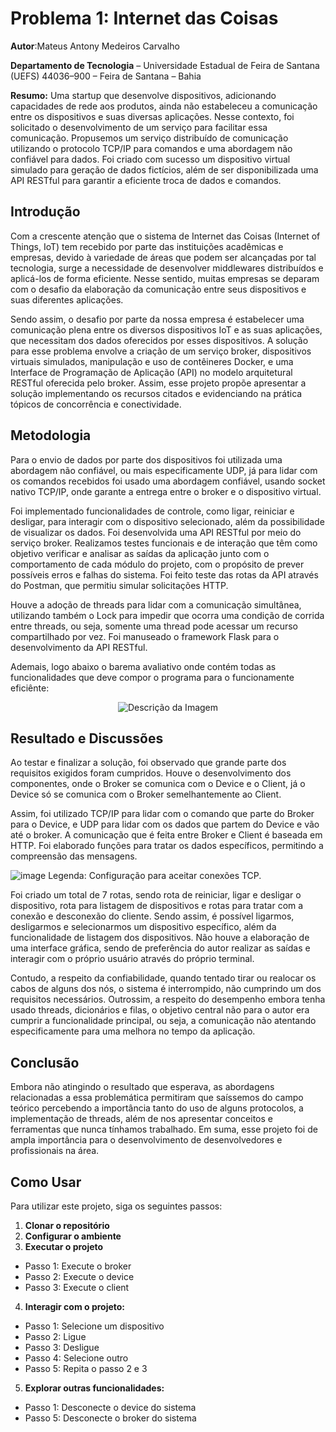 # Problema 1: Internet das Coisas
**Autor**:Mateus Antony Medeiros Carvalho

**Departamento de Tecnologia** – Universidade Estadual de Feira de Santana (UEFS) 44036–900 – Feira de Santana – Bahia

**Resumo:** Uma startup que desenvolve dispositivos, adicionando capacidades de rede aos produtos, ainda não estabeleceu a comunicação entre os dispositivos e suas diversas aplicações. Nesse contexto, foi solicitado o desenvolvimento de um serviço para facilitar essa comunicação. Propusemos um serviço distribuído de comunicação utilizando o protocolo TCP/IP para comandos e uma abordagem não confiável para dados. Foi criado com sucesso um dispositivo virtual simulado para geração de dados fictícios, além de ser disponibilizada uma API RESTful para garantir a eficiente troca de dados e comandos.

## Introdução

Com a crescente atenção que o sistema de Internet das Coisas (Internet of Things, IoT) tem recebido por parte das instituições acadêmicas e empresas, devido à variedade de áreas que podem ser alcançadas por tal tecnologia, surge a necessidade de desenvolver middlewares distribuídos e aplicá-los de forma eficiente. Nesse sentido, muitas empresas se deparam com o desafio da elaboração da comunicação entre seus dispositivos e suas diferentes aplicações.

Sendo assim, o desafio por parte da nossa empresa é estabelecer uma comunicação plena entre os diversos dispositivos IoT e as suas aplicações, que necessitam dos dados oferecidos por esses dispositivos. A solução para esse problema envolve a criação de um serviço broker, dispositivos virtuais simulados, manipulação e uso de contêineres Docker, e uma Interface de Programação de Aplicação (API) no modelo arquitetural RESTful oferecida pelo broker. Assim, esse projeto propõe apresentar a solução implementando os recursos citados e evidenciando na prática tópicos de concorrência e conectividade. 

## Metodologia
Para o envio de dados por parte dos dispositivos foi utilizada uma abordagem não confiável, ou mais especificamente UDP, já para lidar com os comandos recebidos foi usado uma abordagem confiável, usando socket nativo TCP/IP, onde garante a entrega entre o broker e o dispositivo virtual.

Foi implementado funcionalidades de controle, como ligar, reiniciar e desligar, para interagir com o dispositivo selecionado, além da possibilidade de visualizar os dados. Foi desenvolvida uma API RESTful por meio do serviço broker. Realizamos testes funcionais e de interação que têm como objetivo verificar e analisar as saídas da aplicação junto com o comportamento de cada módulo do projeto, com o propósito de prever possíveis erros e falhas do sistema. Foi feito teste das rotas da API através do Postman, que permitiu simular solicitações HTTP.

Houve a adoção de threads para lidar com a comunicação simultânea, utilizando também o Lock para impedir que ocorra uma condição de corrida entre threads, ou seja, somente uma thread pode acessar um recurso compartilhado por vez. Foi manuseado o framework Flask para o desenvolvimento da API RESTful.

Ademais, logo abaixo o barema avaliativo onde contém todas as funcionalidades que deve compor o programa para o funcionamente eficiênte:


<p align="center">
  <img src="https://github.com/MateusAntony/internet-das-Coisas/assets/68971638/52a65dd7-c5fb-4660-9908-fa236a30048f" alt="Descrição da Imagem">
</p>

## Resultado e Discussões

Ao testar e finalizar a solução, foi observado que grande parte dos requisitos exigidos foram cumpridos. Houve o desenvolvimento dos componentes, onde o Broker se comunica com o Device e o Client, já o Device só se comunica com o Broker semelhantemente ao Client. 

Assim, foi utilizado TCP/IP para lidar com o comando que parte do Broker para o Device, e UDP para lidar com os dados que partem do Device e vão até o broker. A comunicação que é feita entre Broker e Client é baseada em HTTP. Foi elaborado funções para tratar os dados específicos, permitindo a compreensão das mensagens.

![image](https://github.com/MateusAntony/internet-das-Coisas/assets/68971638/cbee7f8b-3acc-4402-90bc-6535c0d5193d)
Legenda: Configuração para aceitar conexões TCP.

Foi criado um total de 7 rotas, sendo rota de reiniciar, ligar e desligar o dispositivo, rota para listagem de dispositivos e rotas para tratar com a conexão e desconexão do cliente. Sendo assim, é possível ligarmos, desligarmos e selecionarmos um dispositivo específico, além da funcionalidade de listagem dos dispositivos. Não houve a elaboração de uma interface gráfica, sendo de preferência do autor realizar as saídas e interagir com o próprio usuário através do próprio terminal.

Contudo, a respeito da confiabilidade, quando tentado tirar ou realocar os cabos de alguns dos nós, o sistema é interrompido, não cumprindo um dos requisitos necessários. Outrossim, a respeito do desempenho embora tenha usado threads, dicionários e filas, o objetivo central não para o autor era cumprir a funcionalidade principal, ou seja, a comunicação não atentando especificamente para uma melhora no tempo da aplicação.

## Conclusão

Embora não atingindo o resultado que esperava, as abordagens relacionadas a essa problemática permitiram que saíssemos do campo teórico percebendo a importância tanto do uso de alguns protocolos, a implementação de threads, além de nos apresentar conceitos e ferramentas que nunca tínhamos trabalhado. Em suma, esse projeto foi de ampla importância para o desenvolvimento de desenvolvedores e profissionais na área.

## Como Usar

Para utilizar este projeto, siga os seguintes passos:


1. **Clonar o repositório**
2. **Configurar o ambiente**
3.  **Executar o projeto**
- Passo 1: Execute o broker
- Passo 2: Execute o device
- Passo 3: Execute o client
4. **Interagir com o projeto:**
- Passo 1: Selecione um dispositivo
- Passo 2: Ligue
- Passo 3: Desligue
- Passo 4: Selecione outro
- Passo 5: Repita o passo 2 e 3
5. **Explorar outras funcionalidades:**
- Passo 1: Desconecte o device do sistema
- Passo 5: Desconecte o broker do sistema 


  



